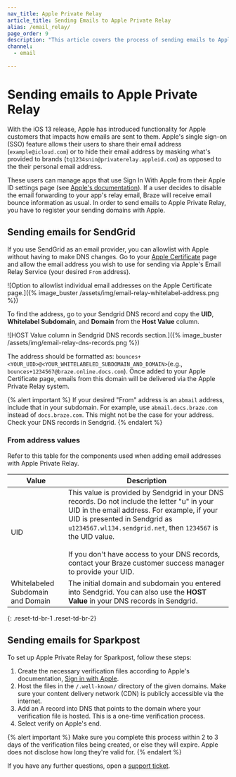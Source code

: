 ```yaml
---
nav_title: Apple Private Relay
article_title: Sending Emails to Apple Private Relay
alias: /email_relay/
page_order: 9
description: "This article covers the process of sending emails to Apple Private Relay."
channel:
  - email
  
---
```


# Sending emails to Apple Private Relay

With the iOS 13 release, Apple has introduced functionality for Apple customers that impacts how emails are sent to them. Apple's single sign-on (SSO) feature allows their users to share their email address (`example@icloud.com`) or to hide their email address by masking what's provided to brands (`tq1234snin@privaterelay.appleid.com`) as opposed to the their personal email address.

These users can manage apps that use Sign In With Apple from their Apple ID settings page (see [Apple's documentation](https://support.apple.com/en-us/HT210426)). If a user decides to disable the email forwarding to your app's relay email, Braze will receive email bounce information as usual. In order to send emails to Apple Private Relay, you have to register your sending domains with Apple.

## Sending emails for SendGrid

If you use SendGrid as an email provider, you can allowlist with Apple without having to make DNS changes. Go to your [Apple Certificate](https://help.apple.com/developer-account/?lang=en#/devf822fb8fc) page and allow the email address you wish to use for sending via Apple's Email Relay Service (your desired `From` address).  

![Option to allowlist individual email addresses on the Apple Certificate page.]({% image_buster /assets/img/email-relay-whitelabel-address.png %})

To find the address, go to your Sendgrid DNS record and copy the **UID**, **Whitelabel Subdomain**, and **Domain** from the **Host Value** column. 

![HOST Value column in Sendgrid DNS records section.]({% image_buster /assets/img/email-relay-dns-records.png %})

The address should be formatted as: `bounces+<YOUR_UID>@<YOUR_WHITELABELED_SUBDOMAIN_AND_DOMAIN>`(e.g., `bounces+1234567@braze.online.docs.com`). Once added to your Apple Certificate page, emails from this domain will be delivered via the Apple Private Relay system.

{% alert important %}
If your desired "From" address is an `abmail` address, include that in your subdomain. For example, use `abmail.docs.braze.com` instead of `docs.braze.com`. This might not be the case for your address. Check your DNS records in Sendgrid. 
{% endalert %}

### From address values

Refer to this table for the components used when adding email addresses with Apple Private Relay.

| Value | Description |
|---|---|
| UID | This value is provided by Sendgrid in your DNS records. Do not include the letter "u" in your UID in the email address. For example, if your UID is presented in Sendgrid as `u1234567.wl134.sendgrid.net`, then `1234567` is the UID value. <br><br> If you don't have access to your DNS records, contact your Braze customer success manager to provide your UID. |
| Whitelabeled Subdomain and Domain | The initial domain and subdomain you entered into Sendgrid. You can also use the **HOST Value** in your DNS records in Sendgrid. |
{: .reset-td-br-1 .reset-td-br-2}

## Sending emails for Sparkpost

To set up Apple Private Relay for Sparkpost, follow these steps: 

1. Create the necessary verification files according to Apple's documentation, [Sign in with Apple](https://developer.apple.com/sign-in-with-apple/get-started/).
2. Host the files in the `/.well-known/` directory of the given domains. Make sure your content delivery network (CDN) is publicly accessible via the internet.
3. Add an A record into DNS that points to the domain where your verification file is hosted. This is a one-time verification process.
4. Select verify on Apple's end.

{% alert important %}
Make sure you complete this process within 2 to 3 days of the verification files being created, or else they will expire. Apple does not disclose how long they're valid for.
{% endalert %}

If you have any further questions, open a [support ticket]({{site.baseurl}}/braze_support/).
